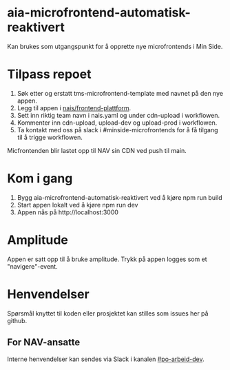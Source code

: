 # aia-microfrontend-automatisk-reaktivert

Kan brukes som utgangspunkt for å opprette nye microfrontends i Min Side.

# Tilpass repoet

1. Søk etter og erstatt tms-microfrontend-template med navnet på den nye appen.
2. Legg til appen i [nais/frontend-plattform](https://github.com/nais/frontend-plattform/blob/main/teams.tfvars).
3. Sett inn riktig team navn i nais.yaml og under cdn-upload i workflowen.
4. Kommenter inn cdn-upload, upload-dev og upload-prod i workflowen.
5. Ta kontakt med oss på slack i #minside-microfrontends for å få tilgang til å trigge workflowen.

Micfrontenden blir lastet opp til NAV sin CDN ved push til main.

# Kom i gang

1. Bygg aia-microfrontend-automatisk-reaktivert ved å kjøre npm run build
2. Start appen lokalt ved å kjøre npm run dev
3. Appen nås på http://localhost:3000

# Amplitude

Appen er satt opp til å bruke amplitude. Trykk på appen logges som et "navigere"-event.

# Henvendelser

Spørsmål knyttet til koden eller prosjektet kan stilles som issues her på github.

## For NAV-ansatte

Interne henvendelser kan sendes via Slack i kanalen [#po-arbeid-dev](https://nav-it.slack.com/archives/CCP6QNBSN).

